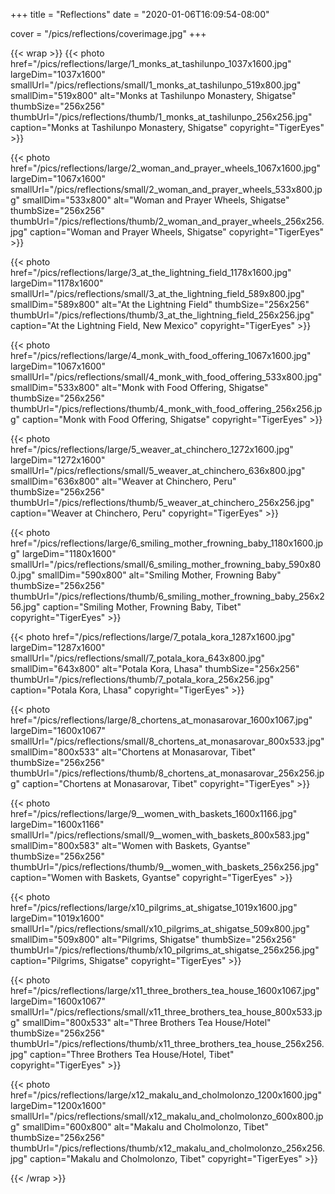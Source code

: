 +++
title = "Reflections"
date = "2020-01-06T16:09:54-08:00"

cover = "/pics/reflections/coverimage.jpg"
+++

{{< wrap >}}
{{< photo href="/pics/reflections/large/1_monks_at_tashilunpo_1037x1600.jpg" largeDim="1037x1600" smallUrl="/pics/reflections/small/1_monks_at_tashilunpo_519x800.jpg" smallDim="519x800" alt="Monks at Tashilunpo Monastery, Shigatse" thumbSize="256x256" thumbUrl="/pics/reflections/thumb/1_monks_at_tashilunpo_256x256.jpg" caption="Monks at Tashilunpo Monastery, Shigatse" copyright="TigerEyes" >}}

{{< photo href="/pics/reflections/large/2_woman_and_prayer_wheels_1067x1600.jpg" largeDim="1067x1600" smallUrl="/pics/reflections/small/2_woman_and_prayer_wheels_533x800.jpg" smallDim="533x800" alt="Woman and Prayer Wheels, Shigatse" thumbSize="256x256" thumbUrl="/pics/reflections/thumb/2_woman_and_prayer_wheels_256x256.jpg" caption="Woman and Prayer Wheels, Shigatse" copyright="TigerEyes" >}}

{{< photo href="/pics/reflections/large/3_at_the_lightning_field_1178x1600.jpg" largeDim="1178x1600" smallUrl="/pics/reflections/small/3_at_the_lightning_field_589x800.jpg" smallDim="589x800" alt="At the Lightning Field" thumbSize="256x256" thumbUrl="/pics/reflections/thumb/3_at_the_lightning_field_256x256.jpg" caption="At the Lightning Field, New Mexico" copyright="TigerEyes" >}}

{{< photo href="/pics/reflections/large/4_monk_with_food_offering_1067x1600.jpg" largeDim="1067x1600" smallUrl="/pics/reflections/small/4_monk_with_food_offering_533x800.jpg" smallDim="533x800" alt="Monk with Food Offering, Shigatse" thumbSize="256x256" thumbUrl="/pics/reflections/thumb/4_monk_with_food_offering_256x256.jpg" caption="Monk with Food Offering, Shigatse" copyright="TigerEyes" >}}

{{< photo href="/pics/reflections/large/5_weaver_at_chinchero_1272x1600.jpg" largeDim="1272x1600" smallUrl="/pics/reflections/small/5_weaver_at_chinchero_636x800.jpg" smallDim="636x800" alt="Weaver at Chinchero, Peru" thumbSize="256x256" thumbUrl="/pics/reflections/thumb/5_weaver_at_chinchero_256x256.jpg" caption="Weaver at Chinchero, Peru" copyright="TigerEyes" >}}

{{< photo href="/pics/reflections/large/6_smiling_mother_frowning_baby_1180x1600.jpg" largeDim="1180x1600" smallUrl="/pics/reflections/small/6_smiling_mother_frowning_baby_590x800.jpg" smallDim="590x800" alt="Smiling Mother, Frowning Baby" thumbSize="256x256" thumbUrl="/pics/reflections/thumb/6_smiling_mother_frowning_baby_256x256.jpg" caption="Smiling Mother, Frowning Baby, Tibet" copyright="TigerEyes" >}}

{{< photo href="/pics/reflections/large/7_potala_kora_1287x1600.jpg" largeDim="1287x1600" smallUrl="/pics/reflections/small/7_potala_kora_643x800.jpg" smallDim="643x800" alt="Potala Kora, Lhasa" thumbSize="256x256" thumbUrl="/pics/reflections/thumb/7_potala_kora_256x256.jpg" caption="Potala Kora, Lhasa" copyright="TigerEyes" >}}

{{< photo href="/pics/reflections/large/8_chortens_at_monasarovar_1600x1067.jpg" largeDim="1600x1067" smallUrl="/pics/reflections/small/8_chortens_at_monasarovar_800x533.jpg" smallDim="800x533" alt="Chortens at Monasarovar, Tibet" thumbSize="256x256" thumbUrl="/pics/reflections/thumb/8_chortens_at_monasarovar_256x256.jpg" caption="Chortens at Monasarovar, Tibet" copyright="TigerEyes" >}}

{{< photo href="/pics/reflections/large/9__women_with_baskets_1600x1166.jpg" largeDim="1600x1166" smallUrl="/pics/reflections/small/9__women_with_baskets_800x583.jpg" smallDim="800x583" alt="Women with Baskets, Gyantse" thumbSize="256x256" thumbUrl="/pics/reflections/thumb/9__women_with_baskets_256x256.jpg" caption="Women with Baskets, Gyantse" copyright="TigerEyes" >}}

{{< photo href="/pics/reflections/large/x10_pilgrims_at_shigatse_1019x1600.jpg" largeDim="1019x1600" smallUrl="/pics/reflections/small/x10_pilgrims_at_shigatse_509x800.jpg" smallDim="509x800" alt="Pilgrims, Shigatse" thumbSize="256x256" thumbUrl="/pics/reflections/thumb/x10_pilgrims_at_shigatse_256x256.jpg" caption="Pilgrims, Shigatse" copyright="TigerEyes" >}}

{{< photo href="/pics/reflections/large/x11_three_brothers_tea_house_1600x1067.jpg" largeDim="1600x1067" smallUrl="/pics/reflections/small/x11_three_brothers_tea_house_800x533.jpg" smallDim="800x533" alt="Three Brothers Tea House/Hotel" thumbSize="256x256" thumbUrl="/pics/reflections/thumb/x11_three_brothers_tea_house_256x256.jpg" caption="Three Brothers Tea House/Hotel, Tibet" copyright="TigerEyes" >}}

{{< photo href="/pics/reflections/large/x12_makalu_and_cholmolonzo_1200x1600.jpg" largeDim="1200x1600" smallUrl="/pics/reflections/small/x12_makalu_and_cholmolonzo_600x800.jpg" smallDim="600x800" alt="Makalu and Cholmolonzo, Tibet" thumbSize="256x256" thumbUrl="/pics/reflections/thumb/x12_makalu_and_cholmolonzo_256x256.jpg" caption="Makalu and Cholmolonzo, Tibet" copyright="TigerEyes" >}}

{{< /wrap >}}